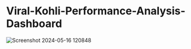 # Viral-Kohli-Performance-Analysis-Dashboard



![Screenshot 2024-05-16 120848](https://github.com/user-saddam123/Viral-Kohli-Performance-Analysis-Dashboard/assets/123800896/56951a7e-9a66-4838-b3ae-862729a3185b)

